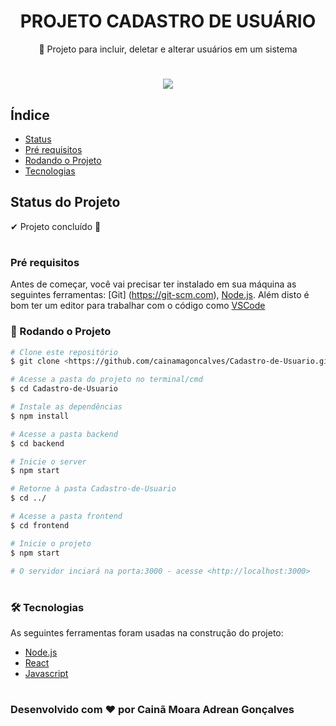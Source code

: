 # <center> PROJETO CADASTRO DE USUÁRIO </center>


<p align="center"> 🔗 Projeto para incluir, deletar e alterar usuários em um sistema </p>

# <center> ![](https://media.giphy.com/media/nzB9moy4R6v7R78V11/giphy.gif) </center>

## Índice
<!--ts-->
* [Status](#Status-do-Projeto)
* [Pré requisitos](#Pré-requisitos)
* [Rodando o Projeto](#🎲-Rodando-o-Projeto)
* [Tecnologias](#🛠-Tecnologias)
<!--te-->

## Status do Projeto

✔ Projeto concluído 🚀

#

### Pré requisitos

Antes de começar, você vai precisar ter instalado em sua máquina as seguintes ferramentas:
[Git] (https://git-scm.com), [Node.js](https://nodejs.org/en/). 
Além disto é bom ter um editor para trabalhar com o código como [VSCode](https://code.visualstudio.com/)</p>

### 🎲 Rodando o Projeto 

```bash
# Clone este repositório
$ git clone <https://github.com/cainamagoncalves/Cadastro-de-Usuario.git>

# Acesse a pasta do projeto no terminal/cmd
$ cd Cadastro-de-Usuario

# Instale as dependências
$ npm install

# Acesse a pasta backend
$ cd backend

# Inicie o server
$ npm start

# Retorne à pasta Cadastro-de-Usuario
$ cd ../

# Acesse a pasta frontend
$ cd frontend

# Inicie o projeto
$ npm start

# O servidor inciará na porta:3000 - acesse <http://localhost:3000>
```
#

### 🛠 Tecnologias

As seguintes ferramentas foram usadas na construção do projeto:

- [Node.js](https://nodejs.org/en/)
- [React](https://pt-br.reactjs.org/)
- [Javascript](https://devdocs.io/javascript/)

#

### Desenvolvido com ❤ por Cainã Moara Adrean Gonçalves



